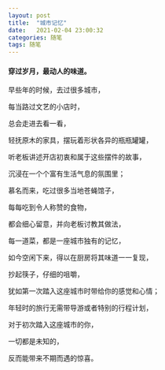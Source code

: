 ```yaml
---
layout: post
title:  "城市记忆"
date:   2021-02-04 23:00:32
categories: 随笔
tags: 随笔
---
```

#### 穿过岁月，最动人的味道。

早些年的时候，去过很多城市，

每当路过文艺的小店时，

总会走进去看一看，

轻抚原木的家具，摆玩着形状各异的瓶瓶罐罐，

听老板讲述开店初衷和属于这些摆件的故事，

沉浸在一个个富有生活气息的氛围里；

慕名而来，吃过很多当地苍蝇馆子，

每每吃到令人称赞的食物，

都会细心留意，并向老板讨教其做法，

每一道菜，都是一座城市独有的记忆，

如今空闲下来，得以在厨房将其味道一一复现，

抄起筷子，仔细的咀嚼，

犹如第一次踏入这座城市时带给你的感觉和心情；

年轻时的旅行无需带导游或者特别的行程计划，

对于初次踏入这座城市的你，

一切都是未知的，

反而能带来不期而遇的惊喜。




